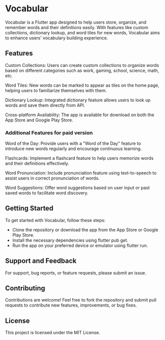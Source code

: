 # Vocabular

Vocabular is a Flutter app designed to help users store, organize, and remember words and their definitions easily. With features like custom collections, dictionary lookup, and word tiles for new words, Vocabular aims to enhance users' vocabulary building experience.

## Features
Custom Collections: Users can create custom collections to organize words based on different categories such as work, gaming, school, science, math, etc.

Word Tiles: New words can be marked to appear as tiles on the home page, helping users to familiarize themselves with them.

Dictionary Lookup: Integrated dictionary feature allows users to look up words and save them directly from API.

Cross-platform Availability: The app is available for download on both the App Store and Google Play Store.

### Additional Features for paid version
Word of the Day: Provide users with a "Word of the Day" feature to introduce new words regularly and encourage continuous learning.

Flashcards: Implement a flashcard feature to help users memorize words and their definitions effectively.

Word Pronunciation: Include pronunciation feature using text-to-speech to assist users in correct pronunciation of words.

Word Suggestions: Offer word suggestions based on user input or past saved words to facilitate word discovery.

## Getting Started
To get started with Vocabular, follow these steps:

- Clone the repository or download the app from the App Store or Google Play Store.
- Install the necessary dependencies using flutter pub get.
- Run the app on your preferred device or emulator using flutter run.

## Support and Feedback
For support, bug reports, or feature requests, please submit an issue.

## Contributing
Contributions are welcome! Feel free to fork the repository and submit pull requests to contribute new features, improvements, or bug fixes.

## License
This project is licensed under the MIT License.
